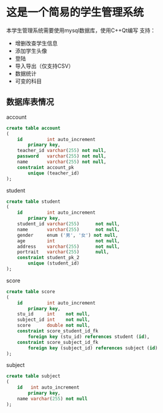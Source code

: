 # 这是一个简易的学生管理系统
本学生管理系统需要使用mysql数据库，使用C++Qt编写
支持：
+ 增删改查学生信息
+ 添加学生头像
+ 登陆
+ 导入导出（仅支持CSV）
+ 数据统计
+ 可变的科目

## 数据库表情况

account
```sql
create table account
(
    id         int auto_increment
        primary key,
    teacher_id varchar(255) not null,
    password   varchar(255) not null,
    name       varchar(255) not null,
    constraint account_pk
        unique (teacher_id)
);
```

student
```sql
create table student
(
    id         int auto_increment
        primary key,
    student_id varchar(255)      not null,
    name       varchar(255)      not null,
    gender     enum ('男', '女') not null,
    age        int               not null,
    address    varchar(255)      not null,
    portrait   varchar(255)      null,
    constraint student_pk_2
        unique (student_id)
);
```

score
```sql
create table score
(
    id         int auto_increment
        primary key,
    stu_id     int    not null,
    subject_id int    not null,
    score      double not null,
    constraint score_student_id_fk
        foreign key (stu_id) references student (id),
    constraint score_subject_id_fk
        foreign key (subject_id) references subject (id)
);
```

subject
```sql
create table subject
(
    id   int auto_increment
        primary key,
    name varchar(255) not null
);
```





